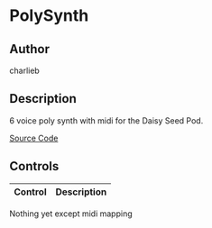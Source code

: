 # PolySynth

## Author

charlieb

## Description
6 voice poly synth with midi for the Daisy Seed Pod.

[Source Code](https://github.com/charlieb/polysynth/tree/master)

## Controls
| Control | Description |
| --- | --- |
Nothing yet except midi mapping





